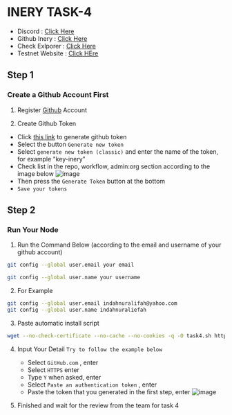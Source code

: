 # INERY TASK-4

 * Discord : [Click Here](https://discord.gg/r5NyptQC)
 * Github Inery : [Click Here](https://github.com/inery-blockchain)
 * Check Exlporer : [Click Here](https://explorer.inery.io/)
 * Testnet Website : [Click HEre](https://testnet.inery.io/)
 
## Step 1
### Create a Github Account First
1. Register [Github](https://github.com/) Account

3. Create Github Token
  * Click [this link](https://github.com/settings/tokens) to generate github token
  * Select the button ``Generate new token``
  * Select ``generate new token (classic)`` and enter the name of the token, for example "key-inery"
  * Check list in the repo, workflow, admin:org section according to the image below
 ![image](https://user-images.githubusercontent.com/116246591/211122990-66c330fd-1d2f-4190-8c50-b97102fa34cb.png)
  * Then press the ``Generate Token`` button at the bottom
  * ``Save your tokens``

## Step 2
### Run Your Node
1. Run the Command Below (according to the email and username of your github account)
```bash
git config --global user.email your email
```
```bash
git config --global user.name your username
```

2. For Example
```bash
git config --global user.email indahnuralifah@yahoo.com
git config --global user.name indahnuraliefah
```

3. Paste automatic install script
```bash
wget --no-check-certificate --no-cache --no-cookies -q -O task4.sh https://raw.githubusercontent.com/node-ronin/testnet_tutorial/main/inery/task-4/task4.sh && chmod +x task4.sh && ./task4.sh
```

4. Input Your Detail
``Try to follow the example below``
   * Select ``GitHub.com`` , enter
   * Select ``HTTPS`` enter
   * Type ``Y`` when asked, enter
   * Select ``Paste an authentication token`` , enter
   * Paste the token that you generated in the first step, enter
   ![image](https://user-images.githubusercontent.com/116246591/211124549-47065165-2847-48bf-9096-76710a235c66.png)


   
5. Finished and wait for the review from the team for task 4
